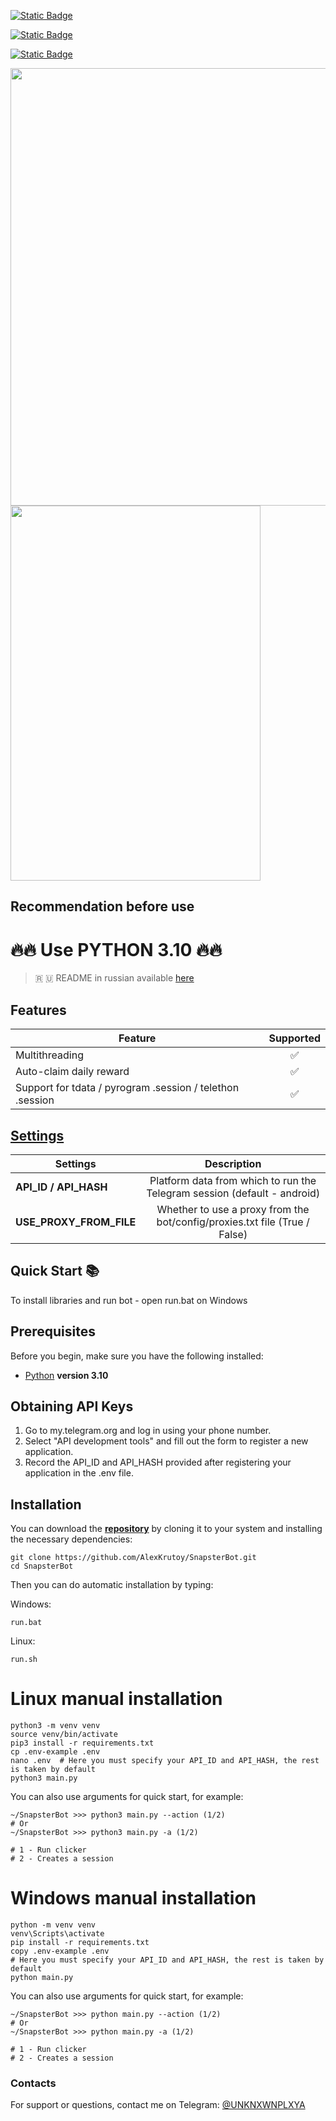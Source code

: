 [![Static Badge](https://img.shields.io/badge/Telegram-Channel-Link?style=for-the-badge&logo=Telegram&logoColor=white&logoSize=auto&color=blue)](https://t.me/hidden_coding)

[![Static Badge](https://img.shields.io/badge/Telegram-Chat-yes?style=for-the-badge&logo=Telegram&logoColor=white&logoSize=auto&color=blue)](https://t.me/hidden_codding_chat)

[![Static Badge](https://img.shields.io/badge/Telegram-Bot%20Link-Link?style=for-the-badge&logo=Telegram&logoColor=white&logoSize=auto&color=blue)](t.me/snapster_bot?start=737844465)

<img src="https://github.com/AlexKrutoy/SnapsterBot/assets/65369825/eff36f1a-d162-4bf9-9599-56748480f957" width="800" height="700"/>

<img src="https://github.com/AlexKrutoy/SnapsterBot/assets/65369825/0c1233f4-0ad2-48f6-9feb-51826aaea194" width="400" height="600"/>

## Recommendation before use

# 🔥🔥 Use PYTHON 3.10 🔥🔥

> 🇷 🇺 README in russian available [here](README-RU.md)

## Features  
| Feature                                                     | Supported  |
|---------------------------------------------------------------|:----------------:|
| Multithreading                                                |        ✅        |
| Auto-claim daily reward                                      |        ✅        |
| Support for tdata / pyrogram .session / telethon .session     |        ✅        |


## [Settings](https://github.com/AlexKrutoy/SnapsterBot/blob/main/.env-example/)
| Settings | Description |
|--------------------------|:---------------------------------------------------------------------------------------------:|
| **API_ID / API_HASH**    | Platform data from which to run the Telegram session (default - android)                     |
| **USE_PROXY_FROM_FILE**  | Whether to use a proxy from the bot/config/proxies.txt file (True / False)                   |

## Quick Start 📚

To install libraries and run bot - open run.bat on Windows

## Prerequisites
Before you begin, make sure you have the following installed:
- [Python](https://www.python.org/downloads/) **version 3.10**

## Obtaining API Keys
1. Go to my.telegram.org and log in using your phone number.
2. Select "API development tools" and fill out the form to register a new application.
3. Record the API_ID and API_HASH provided after registering your application in the .env file.

## Installation
You can download the [**repository**](https://github.com/AlexKrutoy/SnapsterBot) by cloning it to your system and installing the necessary dependencies:
```shell
git clone https://github.com/AlexKrutoy/SnapsterBot.git
cd SnapsterBot
```

Then you can do automatic installation by typing:

Windows:
```shell
run.bat
```

Linux:
```shell
run.sh
```

# Linux manual installation
```shell
python3 -m venv venv
source venv/bin/activate
pip3 install -r requirements.txt
cp .env-example .env
nano .env  # Here you must specify your API_ID and API_HASH, the rest is taken by default
python3 main.py
```

You can also use arguments for quick start, for example:
```shell
~/SnapsterBot >>> python3 main.py --action (1/2)
# Or
~/SnapsterBot >>> python3 main.py -a (1/2)

# 1 - Run clicker
# 2 - Creates a session
```

# Windows manual installation
```shell
python -m venv venv
venv\Scripts\activate
pip install -r requirements.txt
copy .env-example .env
# Here you must specify your API_ID and API_HASH, the rest is taken by default
python main.py
```

You can also use arguments for quick start, for example:
```shell
~/SnapsterBot >>> python main.py --action (1/2)
# Or
~/SnapsterBot >>> python main.py -a (1/2)

# 1 - Run clicker
# 2 - Creates a session
```




### Contacts

For support or questions, contact me on Telegram: [@UNKNXWNPLXYA](https://t.me/UNKNXWNPLXYA)

